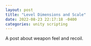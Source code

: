 ```yaml
---
layout: post
title: "Level Dimensions and Scale"
date: 2022-08-23 22:17:18 -0400
categories: unity scripting
---
```

A post about weapon feel and recoil.
